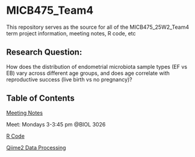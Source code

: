 # MICB475_Team4
This repository serves as the source for all of the MICB475_25W2_Team4 term project information, meeting notes, R code, etc

## Research Question:
How does the distribution of endometrial microbiota sample types (EF vs EB) vary across different age groups, and does age correlate with reproductive success (live birth vs no pregnancy)?

## Table of Contents
  [Meeting Notes](meeting_notes)
  
  Meet: Mondays 3-3:45 pm @BIOL 3026

  [R Code](R_project)

  [Qiime2 Data Processing](qiime2_files)
